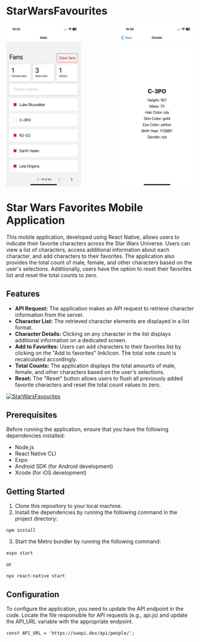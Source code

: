 # StarWarsFavourites

<div style="display: flex; justify-content: space-between;">
  <img src="./assets/photo1.jpg" alt="Star Wars" style="max-width: 200px; height: auto;">
  <img src="./assets/photo2.jpg" alt="Star Wars" style="max-width: 200px; height: auto;">
</div>

# Star Wars Favorites Mobile Application

This mobile application, developed using React Native, allows users to indicate their favorite characters across the Star Wars Universe. Users can view a list of characters, access additional information about each character, and add characters to their favorites. The application also provides the total count of male, female, and other characters based on the user's selections. Additionally, users have the option to reset their favorites list and reset the total counts to zero.

## Features

- **API Request:** The application makes an API request to retrieve character information from the server.
- **Character List:** The retrieved character elements are displayed in a list format.
- **Character Details:** Clicking on any character in the list displays additional information on a dedicated screen.
- **Add to Favorites:** Users can add characters to their favorites list by clicking on the "Add to favorites" link/icon. The total vote count is recalculated accordingly.
- **Total Counts:** The application displays the total amounts of male, female, and other characters based on the user's selections.
- **Reset:** The "Reset" button allows users to flush all previously added favorite characters and reset the total count values to zero.

[![StarWarsFavourites](https://img.youtube.com/vi/IKirmHw-18o/0.jpg)](https://www.youtube.com/watch?v=IKirmHw-18o)

## Prerequisites

Before running the application, ensure that you have the following dependencies installed:

- Node.js
- React Native CLI
- Expo
- Android SDK (for Android development)
- Xcode (for iOS development)

## Getting Started

1. Clone this repository to your local machine.
2. Install the dependencies by running the following command in the project directory:

```shell
npm install
```

3. Start the Metro bundler by running the following command:
 ```shell
 expo start
 ```

 or

 ```shell
 npx react-native start
 ```


## Configuration

To configure the application, you need to update the API endpoint in the code. Locate the file responsible for API requests (e.g., api.js) and update the API_URL variable with the appropriate endpoint.

```shell
const API_URL = 'https://swapi.dev/api/people/';
```
